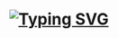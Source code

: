 # [![Typing SVG](https://readme-typing-svg.herokuapp.com?color=%2336BCF7&lines=Inverse+roster)](https://git.io/typing-svg)

